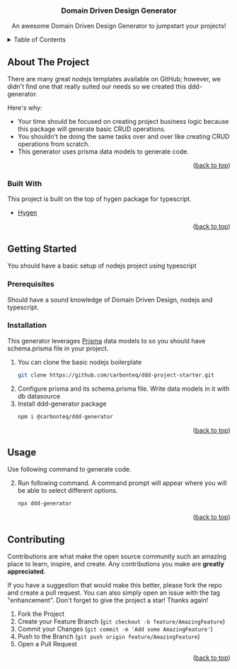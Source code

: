 <div align="center">
<h3 align="center">Domain Driven Design Generator</h3>

  <p align="center">
    An awesome Domain Driven Design Generator to jumpstart your projects!
  </p>
</div>

<details>
  <summary>Table of Contents</summary>
  <ol>
    <li>
      <a href="#about-the-project">About The Project</a>
      <ul>
        <li><a href="#built-with">Built With</a></li>
      </ul>
    </li>
    <li>
      <a href="#getting-started">Getting Started</a>
      <ul>
        <li><a href="#prerequisites">Prerequisites</a></li>
        <li><a href="#installation">Installation</a></li>
      </ul>
    </li>
    <li><a href="#usage">Usage</a></li>
    <li><a href="#contributing">Contributing</a></li>
  </ol>
</details>

## About The Project

There are many great nodejs templates available on GitHub; however, we didn't find one that really suited our needs so we
created this ddd-generator.

Here's why:

* Your time should be focused on creating project business logic because this package will generate basic CRUD operations.
* You shouldn't be doing the same tasks over and over like creating CRUD operations from scratch.
* This generator uses prisma data models to generate code.

<p align="right">(<a href="#top">back to top</a>)</p>

### Built With

This project is built on the top of hygen package for typescript.

* [Hygen](https://www.hygen.io/)

<p align="right">(<a href="#top">back to top</a>)</p>

<!-- GETTING STARTED -->

## Getting Started

You should have a basic setup of nodejs project using typescript

### Prerequisites

Should have a sound knowledge of Domain Driven Design, nodejs and typescript.

### Installation

This generator leverages <a href="https://www.prisma.io/">Prisma</a>  data models to so you should have schema.prisma file in your project.
1. You can clone the basic nodejs boilerplate
   ```sh
   git clone https://github.com/carbonteq/ddd-project-starter.git
   ```
2. Configure prisma and its schema.prisma file. Write data models in it with db datasource
3. Install ddd-generator package
   ```sh
   npm i @carbonteq/ddd-generator
   ```
<p align="right">(<a href="#top">back to top</a>)</p>

## Usage

Use following command to generate code.

2. Run following command. A command prompt will appear where you will be able to select different options.
   ```sh
   npx ddd-generator
   ```

<p align="right">(<a href="#top">back to top</a>)</p>

## Contributing

Contributions are what make the open source community such an amazing place to learn, inspire, and create. Any
contributions you make are **greatly appreciated**.

If you have a suggestion that would make this better, please fork the repo and create a pull request. You can also
simply open an issue with the tag "enhancement". Don't forget to give the project a star! Thanks again!

1. Fork the Project
2. Create your Feature Branch (`git checkout -b feature/AmazingFeature`)
3. Commit your Changes (`git commit -m 'Add some AmazingFeature'`)
4. Push to the Branch (`git push origin feature/AmazingFeature`)
5. Open a Pull Request

<p align="right">(<a href="#top">back to top</a>)</p>